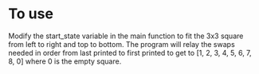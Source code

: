 # To use
Modify the start_state variable in the main function to fit the 3x3 square from left to right and top to bottom. The program will relay the swaps needed in order from last printed to first printed to get to  [1, 2, 3, 4, 5, 6, 7, 8, 0] where 0 is the empty square.
